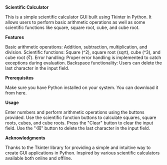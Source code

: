 **Scientific Calculator**

This is a simple scientific calculator GUI built using Tkinter in Python. It allows users to perform basic arithmetic operations as well as some scientific functions like square, square root, cube, and cube root.

**Features**

Basic arithmetic operations: Addition, subtraction, multiplication, and division.
Scientific functions: Square (^2), square root (sqrt), cube (^3), and cube root (∛).
Error handling: Proper error handling is implemented to catch exceptions during evaluation.
Backspace functionality: Users can delete the last character in the input field.

**Prerequisites**

Make sure you have Python installed on your system. You can download it from here.

**Usage**

Enter numbers and perform arithmetic operations using the buttons provided.
Use the scientific function buttons to calculate squares, square roots, cubes, and cube roots.
Press the "Clear" button to clear the input field.
Use the "⌫" button to delete the last character in the input field.

**Acknowledgments**

Thanks to the Tkinter library for providing a simple and intuitive way to create GUI applications in Python.
Inspired by various scientific calculators available both online and offline.
